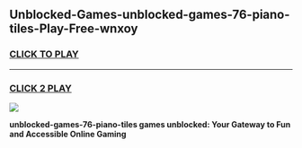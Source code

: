
## Unblocked-Games-unblocked-games-76-piano-tiles-Play-Free-wnxoy
<h3>
<a href="https://premium76.site?title=unblocked-games-76-piano-tiles&ref=18A1">CLICK TO PLAY</a></h3>
<hr>

<h3>
<a href="https://premium76.site?title=unblocked-games-76-piano-tiles&ref=18A1">CLICK 2 PLAY</a>
  
</h3>

<a href="https://premium76.site?title=unblocked-games-76-piano-tiles&ref=18A1"><img src="https://clearcache.store/games.png"></a>


**unblocked-games-76-piano-tiles games unblocked: Your Gateway to Fun and Accessible Online Gaming**
